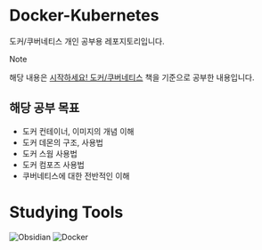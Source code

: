 # Docker-Kubernetes
도커/쿠버네티스 개인 공부용 레포지토리입니다.

> [!NOTE]
> 해당 내용은 [시작하세요! 도커/쿠버네티스](https://www.yes24.com/Product/Goods/93765519) 책을 기준으로 공부한 내용입니다.

## 해당 공부 목표
- 도커 컨테이너, 이미지의 개념 이해
- 도커 데몬의 구조, 사용법
- 도커 스웜 사용법
- 도커 컴포즈 사용법
- 쿠버네티스에 대한 전반적인 이해

# Studying Tools
![Obsidian](https://img.shields.io/badge/Obsidian-%23483699.svg?style=for-the-badge&logo=obsidian&logoColor=white)
![Docker](https://img.shields.io/badge/Docker-2496ED.svg?style=for-the-badge&logo=docker&logoColor=white)
